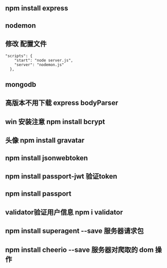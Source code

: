 ##  npm install express
## nodemon 
## 修改 配置文件
```
"scripts": {
    "start": "node server.js",
    "server": "nodemon.js"
  },
  ```

## mongodb 
## 高版本不用下载 express bodyParser

## win  安装注意  npm install bcrypt

## 头像  npm install gravatar

## npm install jsonwebtoken
## npm install passport-jwt 验证token
## npm install passport
## validator验证用户信息  npm i validator
##  npm install superagent --save    服务器请求包
## npm install      cheerio  --save    服务器对爬取的 dom  操作 